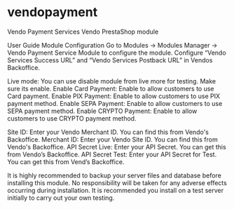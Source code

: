 # vendopayment
Vendo Payment Services
Vendo PrestaShop module

User Guide
Module Configuration
Go to Modules → Modules Manager → Vendo Payment Service Module to configure the module.
Configure “Vendo Services Success URL” and “Vendo Services Postback URL” in Vendos Backoffice.


Live mode: You can use disable module from live more for testing. Make sure its enable.
Enable Card Payment: Enable to allow customers to use Card payment.
Enable PIX Payment: Enable to allow customers to use PIX payment method.
Enable SEPA Payment: Enable to allow customers to use SEPA payment method.
Enable CRYPTO Payment: Enable to allow customers to use CRYPTO payment method.


Site ID: Enter your Vendo Merchant ID. You can find this from Vendo's Backoffice.
Merchant ID: Enter your Vendo Site ID. You can find this from Vendo's Backoffice.
API Secret Live: Enter your API Secret. You can get this from Vendo’s Backoffice.
API Secret Test: Enter your API Secret for Test. You can get this from Vend’s Backoffice.


It is highly recommended to backup your server files and database
before installing this module.
No responsibility will be taken for any adverse effects occurring
during installation.
It is recommended you install on a test server initially to carry out
your own testing.
